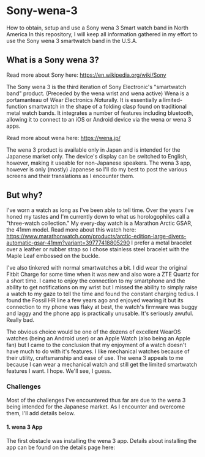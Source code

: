 # Sony-wena-3
How to obtain, setup and use a Sony wena 3 Smart watch band in North America
In this repository, I will keep all information gathered in my effort to use the Sony wena 3 smartwatch band in the U.S.A.
## What is a Sony wena 3?
Read more about Sony here: https://en.wikipedia.org/wiki/Sony

The Sony wena 3 is the third iteration of Sony Electronic's "smartwatch band" product. (Preceded by the wena wrist and wena active) Wena is a portamanteau of <i>W</i>ear <i>E</i>lectronics <i>Na</i>turally. It is essentially a limited-function smartwatch in the shape of a folding clasp found on traditional metal watch bands. It integrates a number of features including bluetooth, allowing it to connect to an iOS or Android device via the wena or wena 3 apps.

Read more about wena here: https://wena.jp/

The wena 3 product is available only in Japan and is intended for the Japanese market only. The device's display can be switched to English, however, making it useable for non-Japanese speakers. The wena 3 app, however is only (mostly) Japanese so I'll do my best to post the various screens and their translations as I encounter them.

## But why?
I've worn a watch as long as I've been able to tell time. Over the years I've honed my tastes and I'm currently down to what us horologophiles call a "three-watch collection." My every-day watch is a Marathon Arctic GSAR, the 41mm model. Read more about this watch here: https://www.marathonwatch.com/products/arctic-edition-large-divers-automatic-gsar-41mm?variant=39777418805290 I prefer a metal bracelet over a leather or rubber strap so I chose stainless steel bracelet with the Maple Leaf embossed on the buckle.

I've also tinkered with normal smartwatches a bit. I did wear the original Fitbit Charge for some time when it was new and also wore a ZTE Quartz for a short time. I came to enjoy the connection to my smartphone and the ability to get notifications on my wrist but I missed the ability to simply raise a watch to my gaze to tell the time and found the constant charging tedius. I found the Fossil HR line a few years ago and enjoyed wearing it but its connection to my phone was flaky at best, the watch's firmware was buggy and laggy and the phone app is practically unusable. It's seriously awuful. Really bad.

The obvious choice would be one of the dozens of excellent WearOS watches (being an Android user) or an Apple Watch (also being an Apple fan) but I came to the conclusion that my enjoyment of a watch doesn't have much to do with it's features. I like mechanical watches because of their utility, craftsmanship and ease of use. The wena 3 appeals to me because I can wear a mechanical watch and still get the limited smartwatch features I want. I hope. We'll see, I guess.

### Challenges
Most of the challenges I've encountered thus far are due to the wena 3 being intended for the Japanese market. As I encounter and overcome them, I'll add details below.

#### 1. wena 3 App
The first obstacle was installing the wena 3 app. Details about installing the app can be found on the details page here: 
